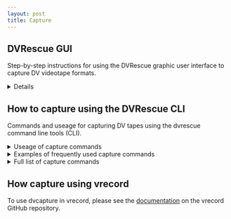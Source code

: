 ```yaml
---
layout: post
title: Capture
---
```


## DVRescue GUI
Step-by-step instructions for using the DVRescue graphic user interface to capture DV videotape formats. 
<details markdown=1>
  <summary markdown="span">Details</summary>
<iframe class="embed-doc" src="https://docs.google.com/document/d/e/2PACX-1vRi-g_KLJyzX89ZISEYD9v9kH8c-MABKZxjq-mnC9zWFdcLA0FFgoTQU1C2VxMUhlGvvWUwYCxjT1p2/pub?embedded=true"></iframe>
</details>

## How to capture using the DVRescue CLI
Commands and useage for capturing DV tapes using the dvrescue command line tools (CLI).
<details markdown=1>
  <summary markdown="span">Useage of capture commands</summary> <br />
  
**Basic useage:** <br />
Below is the order you should type the commands for capturing using the CLI.

1.) In the Terminal run ```dvrescue --list_devices``` to display the names of the devices connected to your computer. Note the name and device number of the one you want to use for capture. For example: <br />
```
$ dvrescue --list_devices <br />
90:a1838cb4:00000000: UltraStudio 4K Mini [DeckLink]
```

2.) You can either type ```dvrescue``` at the start of the command or include the path to the version of dvrescue you want to use. Example: ```/usr/local/bin/dvrescue```

4.) If you only have one device connected, dvrescue will automatically select it. If you have more than one device connected, add the device number ```device://0x[device#]``` (for the corresponding deck you want to use for capture). Example (using the deck listed in step 1): ```dvrescue device://0x90:a1838cb4:00000000``` 

5.) If you want dvrescue to rewind and recapture when it encounters an issue with a frame type ```--rewind-count``` and the number of attempts you want it to make before it moves on. Example if you wanted dvrescue to rewind and recapture 3 times: ```--rewind-count 3```

6.) Type ```-m``` to note you want to create a file.

7.) Type the files name. Add a space. Example: ```filename.dv```

8.) Type ```-m -``` to note you want to merge the multiple capture attempts for problematic frames (dvrescue will automatically rewind and try to capture the frame again when it encouters a problematic frame).

9.) To open a playback window during capture add ```| ffplay -```

10.) The full string to capture to the example device, create a file named "filename", using the rewind and recapture feature (with 3 attempts) and view the playback during capture would be: ```dvrescue device://0x90:a1838cb4:00000000 --rewind-count 3 -m filename.dv -m - | ffplay -``` For more examples of frequently used dvcapture command strings, please see the section below. 

</details>


<details markdown=1>
  <summary markdown="span">Examples of frequently used capture commands</summary> <br />
  
**Basic capture (with only one deck connected)** <br />
```dvrescue -m filename.dv```

**Capture to a specific device:** <br />
```dvrescue device://0 filename.dv```

**Capture using rewind, recapture and merge:** <br />
```dvrescue --rewind-count 3 -m filename.dv -m```

**Capture using rewind, recapture and merge (3 attempts), show a preview window (with only one deck connected):** <br />
```dvrescue --rewind-count 3 -m filename.dv -m - | ffplay -```
</details>

<details markdown=1>
  <summary markdown="span">Full list of capture commands</summary>
  
All of these flags and options can also be viewed by typing dvrescue -h into the command line window.

    --help, -h
        Display this help and exit.

    --version
        Display DVRescue version and exit.

    --cc-format value
        Set Closed Captions output format to value.
        value can be 'scc', 'screen', 'srt'.
        If there is more than one instance of this option,
        this option is applied to the next --cc-output option.

    --cc-output value | -c value
        Store Closed Captions output to value (file name).
        File extension must be the format name (see above)
        if --cc-format is not provided.
        if content is different between Dseq and/or has more than 1 field,
        extension is prefixed by 'dseq%dseq%.' and/or 'field%field%.'.
        There can be more than one instance of this option.

    --cc-tc value
        Set Closed Captions output start time code to value.
        Used for SCC output.
        value format is HH:MM:SS;FF, or 'dv' (for DV first frame time code).

    --webvtt-output value | -s value
        Store WebVTT output to value (file name).

    --xml-output value | -x value
        Store XML output to value (file name).

    --merge value | -m value
        Merge all input files into value (file name),
        picking the best part of each file.

    --merge-log value
        Store merge log to value (file name).

    --merge-output-speed
        Report and merge frames having speed not meaning normal playback
        Is default (it will change in the future).

    --merge-ignore-speed
        Do not report and do not merge frames having speed not
        meaning normal playback.

    --merge-output-concealed
        Report and merge frames having all blocks concealed.
        Is default (it will change in the future).

    --merge-ignore-concealed
        Do not report and do not merge frames having all blocks concealed.

    --merge-log-missing
        Report frames considered as missing (due to time code jump etc).
        Is default if information output format is not CSV.

    --merge-hide-missing
        Do not report frames considered as missing (due to time code jump etc).
        Is default if information output format is CSV.

    --merge-log-intermediate
        Display additional lines of information
        about intermediate analysis during files merge.
        Is default if information output format is not CSV.

    --merge-hide-intermediate
        Hide additional lines of information
        about intermediate analysis during files merge.
        Is default if information output format is CSV.

    --csv
        Output is in CSV format rather than human readable text.

    --caption-presence-change value
        Split XML "frames" elements when there is a caption presence
        change (value = "y") or do not split (value = "n").
        Default is "n".

    --verbosity value | -v value
        Verbosity of the output set to value:
        0: no output.
        5: summary only.
        7: information per frame if there is a problem + summary.
        9: information per frame + summary.

    --timeout value
        Time out limit for the device or pipe input ("-" file name) set to value (in seconds)

    --capture
        Launch capture.
        Is the default if no --cmd option is provided.
        Usable only if input is a device.

    --in-control
        Include an integrated command line input for controlling the input.
        Usable only if input is a device.

    --list_devices
        List detected devices and their ID.

    --list_devices_json
        List detected devices and their ID (JSON output).

    --status
        Provide the status (playing, stop...) of the input.
        By default device://0 is used.
        Usable only if input is a device.

    --cmd value
        Send a command to the input.
        By default device://0 is used.
        Usable only if input is a device.
        value may be:
        play      Set speed to 1.0 and mode to play.
        srew      Set speed to -1.0 and mode to play.
        stop      Set speed to 0.0 and mode to no-play.
        rew       Set speed to -2.0 and mode to play.
        ff        Set speed to 2.0 and mode to play.

    --foreground
        With --cmd or --speed, wait for the device to stop.
        Usable only if input is a device.

    --mode value
        Send a command to the input with the specified mode.
        By default device://0 is used.
        By default value is n if speed is 0 else p.
        Usable only if input is a device.
        value may be:
        n         Set mode to no-play.
        p         Set mode to play.

    --speed value
        Send a command to the input with the specified speed (float).
        By default device://0 is used.
        By default value is 0 if mode is no-play else 1.
        Usable only if input is a device.

    --rewind-count value
        Automatically rewind to last good frame and capture again,
        value times.
        Usable only if input is a device.

    --rewind
        Same as --rewind-count 1

    --rewind-basename value
        Base name of files storing buggy frames per take
        Default is output file name.

If no output file name is provided, XML output is displayed on console output.

libbyshopfauf@Libbys-MacBook-Pro-M2 ~ % 

</details>

## How capture using vrecord
To use dvcapture in vrecord, please see the [documentation]([url](https://github.com/amiaopensource/vrecord/blob/main/Resources/Documentation/dv_info.md)) on the vrecord GitHub repository. 
